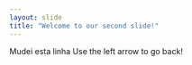 ```yaml
---
layout: slide
title: "Welcome to our second slide!"
---
```

Mudei esta linha
Use the left arrow to go back!
